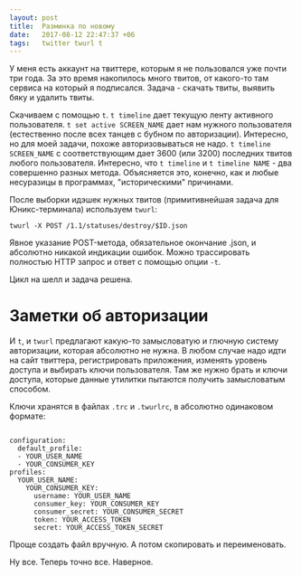 ```yaml
---
layout: post
title:  Разминка по новому
date:   2017-08-12 22:47:37 +06
tags:   twitter twurl t
---
```


У меня есть аккаунт на твиттере, которым я не пользовался уже почти три года. За это время накопилось много твитов, от какого-то там сервиса на который я подписался. Задача - скачать твиты, выявить бяку и удалить твиты.

Скачиваем с помощью `t`. `t timeline` дает текущую ленту активного пользователя. `t set active SCREEN_NAME` дает нам нужного пользователя (естественно после всех танцев с бубном по авторизации). Интересно, но для моей задачи, похоже авторизовываться не надо. `t timeline SCREEN_NAME` с соответствующим дает 3600 (или 3200) последних твитов любого пользователя.
Интересно, что `t timeline` и `t timeline NAME` - два совершенно разных метода. Объясняется это, конечно, как и любые несуразицы в программах, "историческими" причинами.

После выборки идэшек нужных твитов (примитивнейшая задача для Юникс-терминала) 
используем `twurl`:

    twurl -X POST /1.1/statuses/destroy/$ID.json

Явное указание POST-метода, обязательное окончание .json, и абсолютно никакой индикации ошибок. Можно трассировать полностью HTTP запрос и ответ с помощью опции `-t`.

Цикл на шелл и задача решена.

Заметки об авторизации
=======================

И `t`, и `twurl` предлагают какую-то замысловатую и глючную систему авторизации, которая абсолютно не нужна. В любом случае надо идти на сайт твиттера, регистрировать приложения, изменять уровень доступа и выбирать ключи пользователя. Там же нужно брать и ключи доступа, которые данные утилитки пытаются получить замысловатым способом.

Ключи хранятся в файлах `.trc` и `.twurlrc`,  в абсолютно одинаковом формате:

```

configuration:
  default_profile:
  - YOUR_USER_NAME
  - YOUR_CONSUMER_KEY
profiles:
  YOUR_USER_NAME:
    YOUR_CONSUMER_KEY:
      username: YOUR_USER_NAME
      consumer_key: YOUR_CONSUMER_KEY
      consumer_secret: YOUR_CONSUMER_SECRET
      token: YOUR_ACCESS_TOKEN
      secret: YOUR_ACCESS_TOKEN_SECRET

```

Проще создать файл вручную. А потом скопировать и переименовать.

Ну все. Теперь точно все. Наверное.
